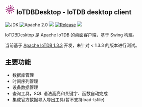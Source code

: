 <img src="assets/logo.png" alt="logo" width="32"/> IoTDBDesktop - IoTDB desktop client
--
![JDK](https://img.shields.io/badge/JDK-17-blue.svg)
![Apache 2.0](https://img.shields.io/badge/Apache-2.0-blue.svg)
![](https://img.shields.io/badge/platform-win%20%7C%20macos%20%7C%20linux-yellow.svg)
[![Release](https://img.shields.io/github/v/release/ptma/IoTDBDesktop.svg)](https://github.com/ptma/IoTDBDesktop/releases)
![](https://img.shields.io/github/downloads/ptma/IoTDBDesktop/total.svg)

IoTDBDesktop 是 Apache IoTDB 的桌面客户端，基于 Swing 构建。

当前基于 [Apache IoTDB 1.3.3](https://github.com/apache/iotdb) 开发，未针对 < 1.3.3 的版本进行测试。

## 主要功能
- 数据库管理
- 时间序列管理
- 设备数据管理
- 查询工具，SQL 语法高亮和关键字、函数自动完成 
- 集成官方数据导入导出工具(暂不支持load-tsfile)
